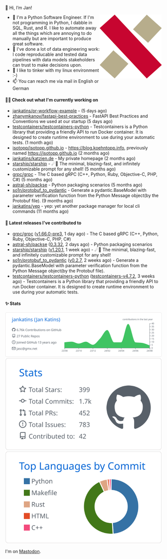👋 Hi, I’m Jan!

<img align="right" src="https://raw.githubusercontent.com/kreuzwerkerbot/kreuzwerkerbot/master/assets/xw.png" width="200">

- 🌱 I'm a Python Software Engineer. If I'm not programming in Python, I dabble in SQL, Rust, and R. 
  I like to automate away all the things which are annoying to do manually but are important to produce great software.
- 💪 I've done a lot of data engineering work: I code reproducable and tested data pipelines with 
  data models stakeholders can trust to make decisions upon.
- 💞️ I like to tinker with my linux environment :-)
- 📫 You can reach me via mail in English or German

#### 👩‍💻 Check out what I'm currently working on

- [jankatins/pr-workflow-example](https://github.com/jankatins/pr-workflow-example) -  (5 days ago)
- [zhanymkanov/fastapi-best-practices](https://github.com/zhanymkanov/fastapi-best-practices) - FastAPI Best Practices and Conventions we used at our startup (5 days ago)
- [testcontainers/testcontainers-python](https://github.com/testcontainers/testcontainers-python) - Testcontainers is a Python library that providing a friendly API to run Docker container. It is designed to create runtime environment to use during your automatic tests. (1 month ago)
- [isotopp/isotopp.github.io](https://github.com/isotopp/isotopp.github.io) - https://blog.koehntopp.info, previously named https://isotopp.github.io (2 months ago)
- [jankatins/katzien.de](https://github.com/jankatins/katzien.de) - My private homepage (2 months ago)
- [starship/starship](https://github.com/starship/starship) - ☄🌌️  The minimal, blazing-fast, and infinitely customizable prompt for any shell! (5 months ago)
- [grpc/grpc](https://github.com/grpc/grpc) - The C based gRPC (C&#43;&#43;, Python, Ruby, Objective-C, PHP, C#) (5 months ago)
- [astral-sh/packse](https://github.com/astral-sh/packse) - Python packaging scenarios (5 months ago)
- [so1n/protobuf_to_pydantic](https://github.com/so1n/protobuf_to_pydantic) - Generate a pydantic.BaseModel with parameter verification function from the Python Message object(by the Protobuf file). (9 months ago)
- [jankatins/yep](https://github.com/jankatins/yep) - yep: yet another package manager for local cli commands (11 months ago)

#### 🔭 Latest releases I've contributed to

- [grpc/grpc](https://github.com/grpc/grpc) ([v1.66.0-pre3](https://github.com/grpc/grpc/releases/tag/v1.66.0-pre3), 1 day ago) - The C based gRPC (C&#43;&#43;, Python, Ruby, Objective-C, PHP, C#)
- [astral-sh/packse](https://github.com/astral-sh/packse) ([0.3.32](https://github.com/astral-sh/packse/releases/tag/0.3.32), 2 days ago) - Python packaging scenarios
- [starship/starship](https://github.com/starship/starship) ([v1.20.1](https://github.com/starship/starship/releases/tag/v1.20.1), 1 week ago) - ☄🌌️  The minimal, blazing-fast, and infinitely customizable prompt for any shell!
- [so1n/protobuf_to_pydantic](https://github.com/so1n/protobuf_to_pydantic) ([v0.2.7](https://github.com/so1n/protobuf_to_pydantic/releases/tag/v0.2.7), 2 weeks ago) - Generate a pydantic.BaseModel with parameter verification function from the Python Message object(by the Protobuf file).
- [testcontainers/testcontainers-python](https://github.com/testcontainers/testcontainers-python) ([testcontainers-v4.7.2](https://github.com/testcontainers/testcontainers-python/releases/tag/testcontainers-v4.7.2), 3 weeks ago) - Testcontainers is a Python library that providing a friendly API to run Docker container. It is designed to create runtime environment to use during your automatic tests.


#### ✨ Stats

  [![](https://raw.githubusercontent.com/jankatins/jankatins/master/profile-summary-card-output/github/0-profile-details.svg)](https://github.com/vn7n24fzkq/github-profile-summary-cards)
  [![](https://raw.githubusercontent.com/jankatins/jankatins/master/profile-summary-card-output/github/3-stats.svg)](https://github.com/vn7n24fzkq/github-profile-summary-cards)
  [![](https://raw.githubusercontent.com/jankatins/jankatins/master/profile-summary-card-output/github/2-most-commit-language.svg)](https://github.com/vn7n24fzkq/github-profile-summary-cards)

I'm on <a rel="me" href="https://fosstodon.org/@jankatins">Mastodon</a>.
